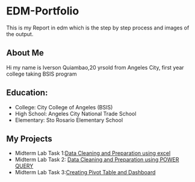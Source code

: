 

# EDM-Portfolio
This is my Report in edm which is the step by step process and images of the output.
## About Me
Hi my name is Iverson Quiambao,20 yrsold from Angeles City, first year college taking BSIS program
## Education:
- College: City College of Angeles (BSIS)
- High School: Angeles City National Trade School
- Elementary: Sto Rosario Elementary School
## My Projects
- Midterm Lab Task 1:[Data Cleaning and Preparation using excel](https://github.com/Iverson748/EDM-Portfolio/blob/main/Midterm%20Lab%20Task%201/Readme.md)
- Midterm Lab Task 2: [Data Cleaning and Preparation using POWER QUERY](https://github.com/Iverson748/EDM-Portfolio/blob/main/Midterm%20Lab%20Task%202/Readme.md)
- Midterm Lab Task 3:[Creating Pivot Table and Dashboard](https://github.com/Iverson748/EDM-Portfolio/blob/main/README.md)
